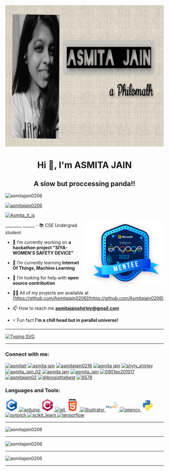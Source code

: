 <!-- ![MastHead](https://github.com/Asmitajain0206/Additonals/blob/main/COVER%20PIC%20-%20GITHUB.jpg) -->
<img align="centre" src="https://github.com/Asmitajain0206/additional/blob/main/COVER%20PIC%20-%20GITHUB%20(1).jpg" height = 450 width = 800 />
<h1 align="center">Hi 👋, I'm ASMITA JAIN</h1>
<h2 align="center">A slow but proccessing panda!!</h2>
 
<p align="left"> <img src="https://komarev.com/ghpvc/?username=asmitajain0206&label=Profile%20views&color=0e75b6&style=flat" alt="asmitajain0206" /> </p>

<p align="left"> <a href="https://github.com/ryo-ma/github-profile-trophy"><img src="https://github-profile-trophy.vercel.app/?username=asmitajain0206" alt="asmitajain0206" /></a> </p>

<p align="left"> <a href="https://twitter.com/Asmita_it_is?s=08" target="blank"><img src="https://img.shields.io/twitter/follow/Asmita_it_is?logo=twitter&style=for-the-badge" alt="Asmita_it_is" /></a> </p>

<img width="50%" align="right" alt="Github Image" src="https://github.com/Asmitajain0206/additional/blob/main/Microsoft%20Engage%20Mentee%20Badge.png" bgcolor=green/>
________
______
- 📚 CSE Undergrad student

- 🔭 I’m currently working on **a hackathon project "SIYA- WOMEN'S SAFETY DEVICE"**

- 🌱 I’m currently learning **Internet Of Things, Machine Learning**

- 🤝 I’m looking for help with **open source contribution**

- 👨‍💻 All of my projects are available at [https://github.com/Asmitajain0206](https://github.com/Asmitajain0206)

- 📫 How to reach me **asmitajainshirley@gmail.com**

- ⚡ Fun fact **I'm a chill head but in parallel universe!**

______
[![Typing SVG](https://readme-typing-svg.herokuapp.com?size=18&color=B4F71A&background=FF544700&lines=Hey!+I+am+Asmita;Mentee+for+Microsoft+engage+2022+------>&center=true)](https://git.io/typing-svg)
______

<h3 align="left">Connect with me:</h3>
<p align="left">
<a href="https://twitter.com/asmitait" target="blank"><img align="center" src="https://raw.githubusercontent.com/rahuldkjain/github-profile-readme-generator/master/src/images/icons/Social/twitter.svg" alt="asmitait" height="30" width="40" /></a>
<a href="https://www.linkedin.com/in/asmita-jain-342b75205" target="blank"><img align="center" src="https://raw.githubusercontent.com/rahuldkjain/github-profile-readme-generator/master/src/images/icons/Social/linked-in-alt.svg" alt="asmita jain" height="30" width="40" /></a>
<a href="https://kaggle.com/asmitajain0216" target="blank"><img align="center" src="https://raw.githubusercontent.com/rahuldkjain/github-profile-readme-generator/master/src/images/icons/Social/kaggle.svg" alt="asmitajain0216" height="30" width="40" /></a>
<a href="https://fb.com/asmita.jain.798" target="blank"><img align="center" src="https://raw.githubusercontent.com/rahuldkjain/github-profile-readme-generator/master/src/images/icons/Social/facebook.svg" alt="asmita jain" height="30" width="40" /></a>
<a href="https://instagram.com/shyly_shirley" target="blank"><img align="center" src="https://raw.githubusercontent.com/rahuldkjain/github-profile-readme-generator/master/src/images/icons/Social/instagram.svg" alt="shyly_shirley" height="30" width="40" /></a>
<a href="https://dribbble.com/asmita_jain_02" target="blank"><img align="center" src="https://raw.githubusercontent.com/rahuldkjain/github-profile-readme-generator/master/src/images/icons/Social/dribbble.svg" alt="asmita_jain_02" height="30" width="40" /></a>
<a href="https://www.youtube.com/channel/UCzob0pL708zhArDSVpuyGTw" target="blank"><img align="center" src="https://raw.githubusercontent.com/rahuldkjain/github-profile-readme-generator/master/src/images/icons/Social/youtube.svg" alt="asmita jain" height="30" width="40" /></a>
<a href="https://www.codechef.com/users/asmita_jain" target="blank"><img align="center" src="https://cdn.jsdelivr.net/npm/simple-icons@3.1.0/icons/codechef.svg" alt="asmita_jain" height="30" width="40" /></a>
<a href="https://www.hackerrank.com/0901eo201017" target="blank"><img align="center" src="https://raw.githubusercontent.com/rahuldkjain/github-profile-readme-generator/master/src/images/icons/Social/hackerrank.svg" alt="0901eo201017" height="30" width="40" /></a>
<a href="https://www.leetcode.com/asmitajain02" target="blank"><img align="center" src="https://raw.githubusercontent.com/rahuldkjain/github-profile-readme-generator/master/src/images/icons/Social/leet-code.svg" alt="asmitajain02" height="30" width="40" /></a>
<a href="https://www.hackerearth.com/@brosisthebest" target="blank"><img align="center" src="https://raw.githubusercontent.com/rahuldkjain/github-profile-readme-generator/master/src/images/icons/Social/hackerearth.svg" alt="@brosisthebest" height="30" width="40" /></a>
<a href="https://discord.gg/aEuD5GUx" target="blank"><img align="center" src="https://raw.githubusercontent.com/rahuldkjain/github-profile-readme-generator/master/src/images/icons/Social/discord.svg" alt="8578" height="30" width="40" /></a>
</p>

<h3 align="left">Languages and Tools:</h3>
<p align="left"> <a href="https://www.cprogramming.com/" target="_blank"> <img src="https://raw.githubusercontent.com/devicons/devicon/master/icons/c/c-original.svg" alt="c" width="40" height="40"/> </a>
<a href="https://www.arduino.cc/" target="_blank"> <img src="https://cdn.worldvectorlogo.com/logos/arduino-1.svg" alt="arduino" width="40" height="40"/> </a> <a href="https://www.w3schools.com/cpp/" target="_blank"> <img src="https://raw.githubusercontent.com/devicons/devicon/master/icons/cplusplus/cplusplus-original.svg" alt="cplusplus" width="40" height="40"/> </a> <a href="https://git-scm.com/" target="_blank"> <img src="https://www.vectorlogo.zone/logos/git-scm/git-scm-icon.svg" alt="git" width="40" height="40"/> </a> <a href="https://www.w3.org/html/" target="_blank"> <img src="https://raw.githubusercontent.com/devicons/devicon/master/icons/html5/html5-original-wordmark.svg" alt="html5" width="40" height="40"/> </a> <a href="https://www.adobe.com/in/products/illustrator.html" target="_blank"> <img src="https://www.vectorlogo.zone/logos/adobe_illustrator/adobe_illustrator-icon.svg" alt="illustrator" width="40" height="40"/> </a> <a href="https://www.mysql.com/" target="_blank"> <img src="https://raw.githubusercontent.com/devicons/devicon/master/icons/mysql/mysql-original-wordmark.svg" alt="mysql" width="40" height="40"/> </a> <a href="https://opencv.org/" target="_blank"> <img src="https://www.vectorlogo.zone/logos/opencv/opencv-icon.svg" alt="opencv" width="40" height="40"/> </a> <a href="https://www.python.org" target="_blank"> <img src="https://raw.githubusercontent.com/devicons/devicon/master/icons/python/python-original.svg" alt="python" width="40" height="40"/> </a> <a href="https://pytorch.org/" target="_blank"> <img src="https://www.vectorlogo.zone/logos/pytorch/pytorch-icon.svg" alt="pytorch" width="40" height="40"/> </a> <a href="https://scikit-learn.org/" target="_blank"> <img src="https://upload.wikimedia.org/wikipedia/commons/0/05/Scikit_learn_logo_small.svg" alt="scikit_learn" width="40" height="40"/> </a> <a href="https://www.tensorflow.org" target="_blank"> <img src="https://www.vectorlogo.zone/logos/tensorflow/tensorflow-icon.svg" alt="tensorflow" width="40" height="40"/> </a> </p>

______
<p><img align="centre" src="https://github-readme-stats.vercel.app/api/top-langs?username=asmitajain0206&show_icons=true&locale=en&layout=compact" alt="asmitajain0206" /></p>

______
<p><img align="centre" src="https://github-readme-stats.vercel.app/api?username=asmitajain0206&show_icons=true&locale=en" alt="asmitajain0206" /></p>

______
<p><img align="centre" src="https://github-readme-streak-stats.herokuapp.com/?user=asmitajain0206&" alt="asmitajain0206" /></p>

______
